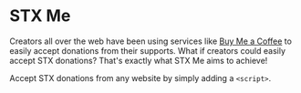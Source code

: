 # STX Me

Creators all over the web have been using services like [Buy Me a Coffee](https://www.buymeacoffee.com/) to easily accept donations from their supports. What if creators could easily accept STX donations? That's exactly what STX Me aims to achieve!

Accept STX donations from any website by simply adding a `<script>`.
